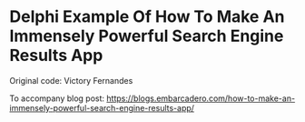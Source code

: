 # Delphi Example Of How To Make An Immensely Powerful Search Engine Results App

Original code: Victory Fernandes

To accompany blog post: https://blogs.embarcadero.com/how-to-make-an-immensely-powerful-search-engine-results-app/


